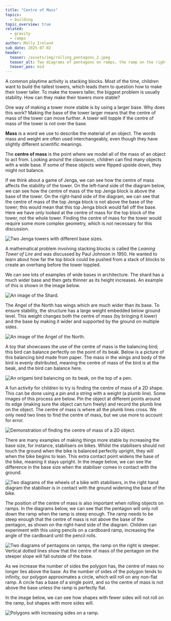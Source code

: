 ```yaml
---
title: "Centre of Mass"
topics: 
  - building
topic_overview: true
related: 
  - gravity
  - ramps
author: Molly Ireland
sub_date: 2025-07-02
header:
  teaser: /assets/img/rolling_pentagons_2.jpeg
  teaser_alt: Two diagrams of pentagons on ramps, the ramp on the right is steeper. Vertical dotted lines show that the centre of mass of the pentagon on the steeper slope will fall outside of the base.
  teaser_pos: mid
---
```

A common playtime activity is stacking blocks. Most of the time, children want to build the tallest towers, which leads them to question how to make their tower taller. To make the towers taller, the biggest problem is usually stability. How can they make their towers more stable?

One way of making a tower more stable is by using a larger base. Why does this work? Making the base of the tower larger means that the centre of mass of the tower can move further. A tower will topple if the centre of mass of the tower is not over the base. 

**Mass** is a word we use to describe the material of an object. The words mass and weight are often used interchangeably, even though they have slightly different scientific meanings.

The **centre of mass** is the point where we model all of the mass of an object to act from. Looking around the classroom, children can find many objects with a wide base. If some of these objects were flipped upside down, they might not balance.

If we think about a game of Jenga, we can see how the centre of mass affects the stability of the tower. On the left-hand side of the diagram below, we can see how the centre of mass of the top Jenga block is above the base of the tower. On the right-hand side of the diagram, we can see that the centre of mass of the top Jenga block is not above the base of the tower; this would mean that this top Jenga block would fall off the base. Here we have only looked at the centre of mass for the top block of the tower, not the whole tower. Finding the centre of mass for the tower would require some more complex geometry, which is not necessary for this discussion.

![Two Jenga towers with different base sizes.]({{site.baseurl}}/assets/img/jenga_com.jpeg "Two Jenga towers")

A mathematical problem involving stacking blocks is called the *Leaning Tower of Lire* and was discussed by Paul Johnson in 1950. He wanted to learn about how far the top block could be pushed from a stack of blocks to create an overhang before the tower toppled. 

We can see lots of examples of wide bases in architecture. The shard has a much wider base and then gets thinner as its height increases. An example of this is shown in the image below. 

![An image of the Shard.]({{site.baseurl}}/assets/img/the_shard_pixabay.jpeg "The Shard")

The Angel of the North has wings which are much wider than its base. To ensure stability, the structure has a large weight embedded below ground level. This weight changes both the centre of mass (by bringing it lower) and the base by making it wider and supported by the ground on multiple sides.

![An image of the Angel of the North.]({{site.baseurl}}/assets/img/angel_of_the_north_pixabay.jpeg "The Angel of the North")

A toy that showcases the use of the centre of mass is the balancing bird; this bird can balance perfectly on the point of its beak. Below is a picture of this balancing bird made from paper. The mass in the wings and body of the bird is evenly distributed, meaning the centre of mass of the bird is at the beak, and the bird can balance here.

![An origami bird balancing on its beak, on the top of a pen.]({{site.baseurl}}/assets/img/balancing_bird.jpeg "A balancing bird")

 A fun activity for children to try is finding the centre of mass of a 2D shape. This can be done using a pin and a string with a weight (a plumb line). Some images of this process are below. Pin the object at different points around its edge (making sure the object can turn freely) and record the plumb line on the object. The centre of mass is where all the plumb lines cross. We only need two lines to find the centre of mass, but we use more to account for error.

![Demonstration of finding the centre of mass of a 2D object.]({{site.baseurl}}/assets/img/plumb_lines.jpeg "Finding the centre of mass of a 2D object")

There are many examples of making things more stable by increasing the base size, for instance, stabilisers on bikes. Whilst the stabilisers should not touch the ground when the bike is balanced perfectly upright, they will when the bike begins to lean. This extra contact point widens the base of the bike, meaning it stays upright. In the image below, we can see the difference in the base size when the stabiliser comes in contact with the ground.

![Two diagrams of the wheels of a bike with stabilisers, in the right hand diagram the stabiliser is in contact with the ground widening the base of the bike.]({{site.baseurl}}/assets/img/bike_stability.jpeg "Diagram of the wheels of a bike with stabilisers")

The position of the centre of mass is also important when rolling objects on ramps. In the diagrams below, we can see that the pentagon will only roll down the ramp when the ramp is steep enough. The ramp needs to be steep enough that the centre of mass is not above the base of the pentagon, as shown on the right-hand side of the diagram. Children can experiment with this using pencils on a cardboard ramp, increasing the angle of the cardboard until the pencil rolls.

![Two diagrams of pentagons on ramps, the ramp on the right is steeper. Vertical dotted lines show that the centre of mass of the pentagon on the steeper slope will fall outside of the base.]({{site.baseurl}}/assets/img/rolling_pentagons_2.jpeg "Pentagons on ramps")

As we increase the number of sides the polygon has, the centre of mass no longer lies above the base. As the number of sides of the polygon tends to infinity, our polygon approximates a circle, which will roll on any non-flat ramp. A circle has a base of a single point, and so the centre of mass is not above the base unless the ramp is perfectly flat. 

In the image below, we can see how shapes with fewer sides will not roll on the ramp, but shapes with more sides will. 

![Polygons with increasing sides on a ramp.]({{site.baseurl}}/assets/img/shapes_begining_to_roll.jpeg "Polygons on a ramp")
